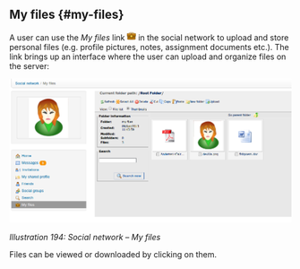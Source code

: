 ## My files {#my-files}

A user can use the _My files_ link ![](../assets/graphics343.png) in the social network to upload and store personal files (e.g. profile pictures, notes, assignment documents etc.). The link brings up an interface where the user can upload and organize files on the server:

![](../assets/graphics344.png)

*Illustration 194: Social network – My files*

Files can be viewed or downloaded by clicking on them.

